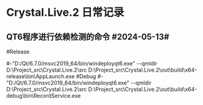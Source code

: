 <!--
 * @Author: jason minmin0777@126.com
 * @Date: 2024-06-24 23:46:50
 * @LastEditors: jason minmin0777@126.com
 * @LastEditTime: 2024-07-05 14:25:41
 * @FilePath: \Crystal.Live.2\Notes.md
 * @Description: 
 * 
 * #|----------------------------------------------------------------------------|
 * #|  Remark         : Description                                              |
 * #|----------------------------------------------------------------------------|
 * #|  Change History :                                                          |
 * #|  <Date>     | <Version> | <Author>       | <Description>                   |
 * #|----------------------------------------------------------------------------|
 * #|  2024/05/02 | 0.0.0.1   | jason.chen     | Create file                     |
 * #|----------------------------------------------------------------------------|
 * #|                                                                            |
 * #|----------------------------------------------------------------------------|
 * Copyright (c) 2024 by ${git_name_email}, All Rights Reserved. 
-->
# Crystal.Live.2 日常记录

## QT6程序进行依赖检测的命令 #2024-05-13#
#Release

#-"D:/Qt/6.7.0/msvc2019_64/bin/windeployqt6.exe" --qmldir D:\Project_src\Crystal.Live.2\src D:\Project_src\Crystal.Live.2\out\build\x64-release\bin\AppLaunch.exe
#Debug
#-"D:/Qt/6.7.0/msvc2019_64/bin/windeployqt6.exe" --qmldir D:\Project_src\Crystal.Live.2\src D:\Project_src\Crystal.Live.2\out\build\x64-debug\bin\RecordService.exe